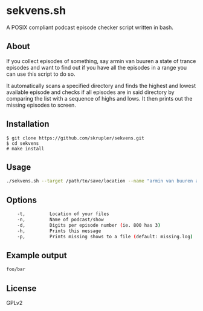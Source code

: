 # sekvens.sh
A POSIX compliant podcast episode checker script written in bash.

## About
If you collect episodes of something, say armin van buuren a state of trance episodes and 
want to find out if you have all the episodes in a range you can use this script to do so.

It automatically scans a specified directory and finds the highest and lowest available episode
and checks if all episodes are in said directory by comparing the list with a sequence of highs and lows. 
It then prints out the missing episodes to screen.

## Installation
```
$ git clone https://github.com/skrupler/sekvens.git
$ cd sekvens
# make install
```


## Usage
```bash
./sekvens.sh --target /path/to/save/location --name "armin van buuren a state of trance" --episode-digits 3
```

## Options

```bash
    -t,         Location of your files
    -n,         Name of podcast/show
    -d,         Digits per episode number (ie. 800 has 3)
    -h,         Prints this message
    -p,         Prints missing shows to a file (default: missing.log)
```

## Example output

```bash
foo/bar
```

## License
GPLv2
